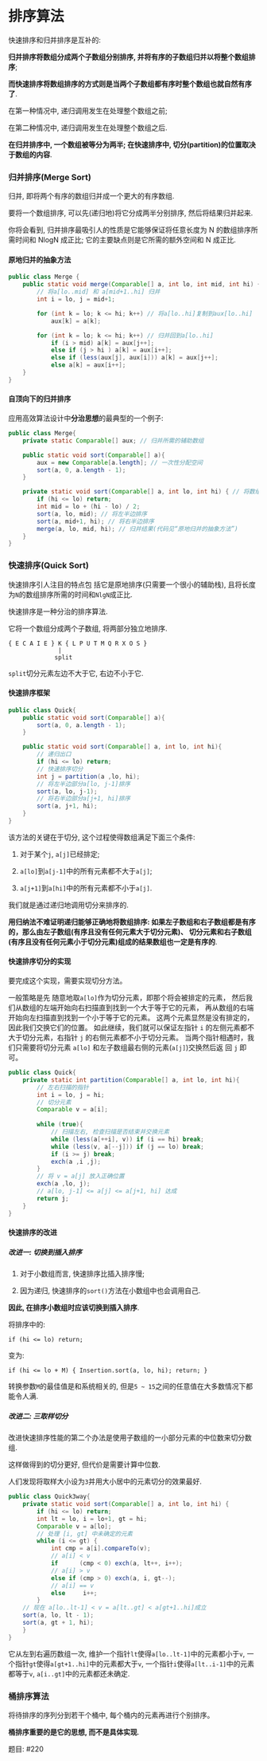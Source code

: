 # 排序算法

快速排序和归并排序是互补的:

**归并排序将数组分成两个子数组分别排序, 并将有序的子数组归并以将整个数组排序**;

**而快速排序将数组排序的方式则是当两个子数组都有序时整个数组也就自然有序了**.

在第一种情况中, 递归调用发生在处理整个数组之前;

在第二种情况中, 递归调用发生在处理整个数组之后.

**在归并排序中, 一个数组被等分为两半; 在快速排序中, 切分(partition)的位置取决于数组的内容**.

### 归并排序(Merge Sort)

归并, 即将两个有序的数组归并成一个更大的有序数组.

要将一个数组排序, 可以先(递归地)将它分成两半分别排序, 然后将结果归并起来.

你将会看到, 归并排序最吸引人的性质是它能够保证将任意长度为 N 的数组排序所需时间和 NlogN 成正比;
它的主要缺点则是它所需的额外空间和 N 成正比.

#### 原地归并的抽象方法

```java
public class Merge {
    public static void merge(Comparable[] a, int lo, int mid, int hi) { 
        // 将a[lo..mid] 和 a[mid+1..hi] 归并
        int i = lo, j = mid+1;

        for (int k = lo; k <= hi; k++) // 将a[lo..hi]复制到aux[lo..hi] 
            aux[k] = a[k];

        for (int k = lo; k <= hi; k++) // 归并回到a[lo..hi] 
            if (i > mid) a[k] = aux[j++]; 
            else if (j > hi ) a[k] = aux[i++]; 
            else if (less(aux[j], aux[i])) a[k] = aux[j++]; 
            else a[k] = aux[i++];
    }
}
```

#### 自顶向下的归并排序

应用高效算法设计中**分治思想**的最典型的一个例子:

```java
public class Merge{
    private static Comparable[] aux; // 归并所需的辅助数组

    public static void sort(Comparable[] a){
        aux = new Comparable[a.length]; // 一次性分配空间 
        sort(a, 0, a.length - 1);
    }

    private static void sort(Comparable[] a, int lo, int hi) { // 将数组a[lo..hi]排序
        if (hi <= lo) return;
        int mid = lo + (hi - lo) / 2;
        sort(a, lo, mid); // 将左半边排序
        sort(a, mid+1, hi); // 将右半边排序
        merge(a, lo, mid, hi); // 归并结果(代码见“原地归并的抽象方法”)
    } 
}
```

### 快速排序(Quick Sort)

快速排序引人注目的特点包 括它是原地排序(只需要一个很小的辅助栈), 
且将长度为`N`的数组排序所需的时间和`NlgN`成正比.

快速排序是一种分治的排序算法. 

它将一个数组分成两个子数组, 将两部分独立地排序.

```
{ E C A I E } K { L P U T M Q R X O S }
              | 
             split 
```

`split`切分元素左边不大于它, 右边不小于它.

#### 快速排序框架

```java
public class Quick{
    public static void sort(Comparable[] a){
        sort(a, 0, a.length - 1);
    }

    public static void sort(Comparable[] a, int lo, int hi){
        // 递归出口
        if (hi <= lo) return;
        // 快速排序切分
        int j = partition(a ,lo, hi);
        // 将左半边部分a[lo, j-1]排序
        sort(a, lo, j-1);
        // 将右半边部分a[j+1, hi]排序
        sort(a, j+1, hi);
    }
}
```

该方法的关键在于切分, 这个过程使得数组满足下面三个条件:

1. 对于某个`j`, `a[j]`已经排定;

2. `a[lo]`到`a[j-1]`中的所有元素都不大于`a[j]`;

3. `a[j+1]`到`a[hi]`中的所有元素都不小于`a[j]`.

我们就是通过递归地调用切分来排序的.

**用归纳法不难证明递归能够正确地将数组排序:
如果左子数组和右子数组都是有序的，那么由左子数组(有序且没有任何元素大于切分元素)、
切分元素和右子数组(有序且没有任何元素小于切分元素)组成的结果数组也一定是有序的**.

#### 快速排序切分的实现

要完成这个实现，需要实现切分方法。

一般策略是先 随意地取`a[lo]`作为切分元素，即那个将会被排定的元素，
然后我们从数组的左端开始向右扫描直到找到一个大于等于它的元素，
再从数组的右端开始向左扫描直到找到一个小于等于它的元素。
这两个元素显然是没有排定的，因此我们交换它们的位置。
如此继续，我们就可以保证左指针 `i` 的左侧元素都不大于切分元素，右指针 `j` 的右侧元素都不小于切分元素。
当两个指针相遇时，我们只需要将切分元素 `a[lo]` 和左子数组最右侧的元素(`a[j]`)交换然后返 回 `j` 即可。

```java
public class Quick{
    private static int partition(Comparable[] a, int lo, int hi){
        // 左右扫描的指针
        int i = lo, j = hi;
        // 切分元素
        Comparable v = a[i];
        
        while (true){
            // 扫描左右, 检查扫描是否结束并交换元素
            while (less(a[++i], v)) if (i == hi) break;
            while (less(v, a[--j])) if (j == lo) break;
            if (i >= j) break;
            exch(a ,i ,j);           
        }
        // 将 v = a[j] 放入正确位置
        exch(a ,lo, j);
        // a[lo, j-1] <= a[j] <= a[j+1, hi] 达成
        return j;
    }
}
```

#### 快速排序的改进 

##### 改进一: **切换到插入排序**

1. 对于小数组而言, 快速排序比插入排序慢;

2. 因为递归, 快速排序的`sort()`方法在小数组中也会调用自己.

**因此, 在排序小数组时应该切换到插入排序**.

将排序中的:
```
if (hi <= lo) return;
```

变为:
```
if (hi <= lo + M) { Insertion.sort(a, lo, hi); return; }
```

转换参数`M`的最佳值是和系统相关的, 但是`5 ~ 15`之间的任意值在大多数情况下都能令人满.

##### 改进二: **三取样切分**

改进快速排序性能的第二个办法是使用子数组的一小部分元素的中位数来切分数组.

这样做得到的切分更好, 但代价是需要计算中位数.

人们发现将取样大小设为`3`并用大小居中的元素切分的效果最好.

```java
public class Quick3way{
    private static void sort(Comparable[] a, int lo, int hi) {
        if (hi <= lo) return;
        int lt = lo, i = lo+1, gt = hi;
        Comparable v = a[lo];
        // 处理 [i, gt] 中未确定的元素
        while (i <= gt) {
            int cmp = a[i].compareTo(v);
            // a[i] < v
            if      (cmp < 0) exch(a, lt++, i++);
            // a[i] > v
            else if (cmp > 0) exch(a, i, gt--);
            // a[i] == v
            else     i++;
        } 
    // 现在 a[lo..lt-1] < v = a[lt..gt] < a[gt+1..hi]成立 
    sort(a, lo, lt - 1);
    sort(a, gt + 1, hi);
    } 
}
```

它从左到右遍历数组一次,
维护一个指针`lt`使得`a[lo..lt-1]`中的元素都小于`v`,
一个指针`gt`使得`a[gt+1..hi]`中的元素都大于`v`,
一个指针`i`使得`a[lt..i-1]`中的元素都等于`v`,
`a[i..gt]`中的元素都还未确定.

### 桶排序算法

将待排序的序列分到若干个桶中, 每个桶内的元素再进行个别排序。

**桶排序重要的是它的思想, 而不是具体实现**.

题目: #220